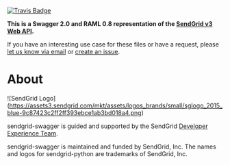 [![Travis Badge](https://travis-ci.org/sendgrid/python-http-client.svg?branch=master)](https://travis-ci.org/sendgrid/python-http-client)

**This is a Swagger 2.0 and RAML 0.8 representation of the [SendGrid v3 Web API](https://sendgrid.com/docs/API_Reference/Web_API_v3/index.html).**

If you have an interesting use case for these files or have a request, please [let us know via email](mailto:dx@sendgrid.com) or [create an issue](https://github.com/sendgrid/sendgrid-swagger/issues).

# About

![SendGrid Logo]
(https://assets3.sendgrid.com/mkt/assets/logos_brands/small/sglogo_2015_blue-9c87423c2ff2ff393ebce1ab3bd018a4.png)

sendgrid-swagger is guided and supported by the SendGrid [Developer Experience Team](mailto:dx@sendgrid.com).

sendgrid-swagger is maintained and funded by SendGrid, Inc. The names and logos for sendgrid-python are trademarks of SendGrid, Inc.
